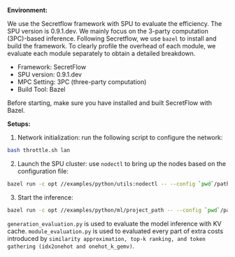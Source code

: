 **Environment:**

We use the Secretflow framework with SPU to evaluate the efficiency. The SPU version is 0.9.1.dev. We mainly focus on the 3-party computation (3PC)-based inference.
Following Secretflow, we use `bazel` to install and build the framework. 
To clearly profile the overhead of each module, we evaluate each module separately to obtain a detailed breakdown.

* Framework: SecretFlow
* SPU version: 0.9.1.dev
* MPC Setting: 3PC (three-party computation)
* Build Tool: Bazel

Before starting, make sure you have installed and built SecretFlow with Bazel.

**Setups:**

1. Network initialization: run the following script to configure the network:
```bash
bash throttle.sh lan
```

2. Launch the SPU cluster: use `nodectl` to bring up the nodes based on the configuration file:
```bash
bazel run -c opt //examples/python/utils:nodectl -- --config `pwd`/path/3pc.json up
```

3. Start the inference:
```bash
bazel run -c opt //examples/python/ml/project_path -- --config `pwd`/path/3pc.json
```

`generation_evaluation.py` is used to evaluate the model inference with KV cache. `module_evaluation.py` is used to evaluated every part of extra costs introduced by `similarity approximation, top-k ranking, and token gathering (idx2onehot and onehot_k_gemv)`.